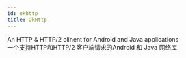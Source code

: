 ```yaml
---
id: okhttp
title: OkHttp
---
```


An HTTP & HTTP/2 clinent for Android and Java applications   
一个支持HTTP和HTTP/2 客户端请求的Android 和 Java 网络库